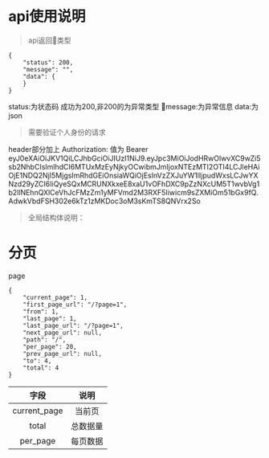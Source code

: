 # api使用说明

> api返回类型

```json5
{
    "status": 200,
    "message": "",
    "data": {
    }
}
```
status:为状态码 成功为200,非200的为异常类型
message:为异常信息
data:为json    

>需要验证个人身份的请求

header部分加上
Authorization:
值为 Bearer eyJ0eXAiOiJKV1QiLCJhbGciOiJIUzI1NiJ9.eyJpc3MiOiJodHRwOlwvXC9wZi5sb2NhbCIsImlhdCI6MTUxMzEyNjkyOCwibmJmIjoxNTEzMTI2OTI4LCJleHAiOjE1NDQ2NjI5MjgsImRhdGEiOnsiaWQiOjEsInVzZXJuYW1lIjpudWxsLCJwYXNzd29yZCI6IiQyeSQxMCRUNXkxeE8xaU1vOFhDXC9pZzNXcUM5T1wvbVg1b2llNEhnQXlCeVhJcFMzZm1yMFVmd2M3RXF5Iiwicm9sZXMiOm51bGx9fQ.AdwkVbdFSH302e6kTz1zMKDoc3oM3sKmTS8QNVrx2So


>全局结构体说明：

# 分页
 page
```json5
{
    "current_page": 1, 
    "first_page_url": "/?page=1",
    "from": 1,
    "last_page": 1,
    "last_page_url": "/?page=1",
    "next_page_url": null,
    "path": "/",
    "per_page": 20,
    "prev_page_url": null,
    "to": 4,
    "total": 4
} 
```
|字段|说明|
|:----:|:----:|
|current_page|当前页|
|total|总数据量|
|per_page|每页数据|

